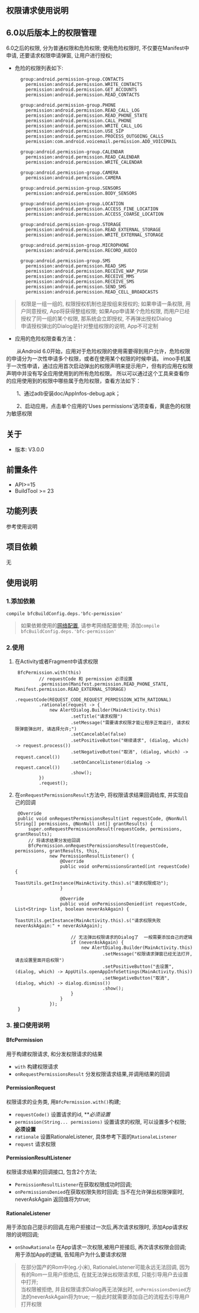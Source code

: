 权限请求使用说明
------
## 6.0以后版本上的权限管理
6.0之后的权限, 分为普通权限和危险权限; 使用危险权限时, 不仅要在Manifest中申请, 还要请求权限申请弹窗, 让用户进行授权;

- 危险的权限列表如下:

		group:android.permission-group.CONTACTS
		  permission:android.permission.WRITE_CONTACTS
		  permission:android.permission.GET_ACCOUNTS
		  permission:android.permission.READ_CONTACTS
		
		group:android.permission-group.PHONE
		  permission:android.permission.READ_CALL_LOG
		  permission:android.permission.READ_PHONE_STATE
		  permission:android.permission.CALL_PHONE
		  permission:android.permission.WRITE_CALL_LOG
		  permission:android.permission.USE_SIP
		  permission:android.permission.PROCESS_OUTGOING_CALLS
		  permission:com.android.voicemail.permission.ADD_VOICEMAIL
		
		group:android.permission-group.CALENDAR
		  permission:android.permission.READ_CALENDAR
		  permission:android.permission.WRITE_CALENDAR
		
		group:android.permission-group.CAMERA
		  permission:android.permission.CAMERA
		
		group:android.permission-group.SENSORS
		  permission:android.permission.BODY_SENSORS
		
		group:android.permission-group.LOCATION
		  permission:android.permission.ACCESS_FINE_LOCATION
		  permission:android.permission.ACCESS_COARSE_LOCATION
		
		group:android.permission-group.STORAGE
		  permission:android.permission.READ_EXTERNAL_STORAGE
		  permission:android.permission.WRITE_EXTERNAL_STORAGE
		
		group:android.permission-group.MICROPHONE
		  permission:android.permission.RECORD_AUDIO
		
		group:android.permission-group.SMS
		  permission:android.permission.READ_SMS
		  permission:android.permission.RECEIVE_WAP_PUSH
		  permission:android.permission.RECEIVE_MMS
		  permission:android.permission.RECEIVE_SMS
		  permission:android.permission.SEND_SMS
		  permission:android.permission.READ_CELL_BROADCASTS

> 权限是一组一组的, 权限授权机制也是按组来授权的;
> 如果申请一条权限, 用户同意授权, App将获得整组权限; 如果App申请某个危险权限, 而用户已经授权了同一组的某个权限, 那系统会立即授权, 不再弹出授权Dialog    
> 申请授权弹出的Dialog是针对整组权限的说明, App不可定制

- 应用的危险权限查看方法：

&emsp;&emsp;从Android 6.0开始，应用对于危险权限的使用需要得到用户允许，危险权限的申请分为一次性申请多个权限，或者在使用某个权限的时候申请。
imoo手机属于一次性申请，通过应用首次启动弹出的权限声明来提示用户，但有的应用在权限声明中并没有写全应用使用到的所有危险权限。
所以可以通过这个工具来查看你的应用使用到的权限中哪些属于危险权限，查看方法如下：

&emsp;&emsp;1、通过adb安装doc/AppInfos-debug.apk；

&emsp;&emsp;2、启动应用，点击单个应用的'Uses permissions'选项查看，黄底色的权限为敏感权限

## 关于

- 版本: V3.0.0


## 前置条件

- API>=15
- BuildTool >= 23

## 功能列表
参考使用说明


## 项目依赖
无


## 使用说明

### 1.添加依赖
	compile bfcBuildConfig.deps.'bfc-permission'

> 如果依赖使用的[网络配置](http://172.28.2.93/bfc/Bfc/blob/develop/public-config/%E4%BE%9D%E8%B5%96%E4%BD%BF%E7%94%A8%E8%AF%B4%E6%98%8E.md), 请参考网络配置使用; 添加`compile bfcBuildConfig.deps.'bfc-permission'`

### 2.使用
1. 在Activity或者Fragment中请求权限

        BfcPermission.with(this)
                // requestCode 和 permission 必须设置
                .permission(Manifest.permission.READ_PHONE_STATE, Manifest.permission.READ_EXTERNAL_STORAGE)
                .requestCode(REQUEST_CODE_REQUEST_PERMISSION_WITH_RATIONAL)
                .rationale(request -> {
                    new AlertDialog.Builder(MainActivity.this)
                            .setTitle("请求权限")
                            .setMessage("需要请求权限才能让程序正常运行, 请求权限弹窗弹出时, 请选择允许;")
                            .setCancelable(false)
                            .setPositiveButton("继续请求", (dialog, which) -> request.process())
                            .setNegativeButton("取消", (dialog, which) -> request.cancel())
                            .setOnCancelListener(dialog -> request.cancel())
                            .show();
                })
                .request();

2. 在`onRequestPermissionsResult`方法中, 将权限请求结果回调给库, 并实现自己的回调

	    @Override
	    public void onRequestPermissionsResult(int requestCode, @NonNull String[] permissions, @NonNull int[] grantResults) {
	        super.onRequestPermissionsResult(requestCode, permissions, grantResults);
	        // 将请求结果分发给回调
	        BfcPermission.onRequestPermissionsResult(requestCode, permissions, grantResults, this,
	                new PermissionResultListener() {
	                    @Override
	                    public void onPermissionsGranted(int requestCode) {
	                        ToastUtils.getInstance(MainActivity.this).s("请求权限成功");
	                    }
	
	                    @Override
	                    public void onPermissionsDenied(int requestCode, List<String> list, boolean neverAskAgain) {
	                        ToastUtils.getInstance(MainActivity.this).s("请求权限失败 neverAskAgain:" + neverAskAgain);
	
	                        // 无法弹出权限请求的Dialog了  一般需要添加自己的逻辑
	                        if (neverAskAgain) {
	                            new AlertDialog.Builder(MainActivity.this)
	                                    .setMessage("权限请求弹窗已经无法打开, 请去设置里面开启权限")
	                                    .setPositiveButton("去设置", (dialog, which) -> AppUtils.openAppInfoSettings(MainActivity.this))
	                                    .setNegativeButton("取消", (dialog, which) -> dialog.dismiss())
	                                    .show();
	                        }
	                    }
	                });
	    }


### 3. 接口使用说明

#### BfcPermission
用于构建权限请求, 和分发权限请求的结果
- `with` 构建权限请求
- `onRequestPermissionsResult` 分发权限请求结果,并调用结果的回调

#### PermissionRequest
权限请求的业务类, 用`BfcPermission.with()`构建; 
- `requestCode()` 设置请求的id, ***必须设置*	
- `permission(String... permissions)` 设置请求的权限, 可以设置多个权限; **必须设置**
- `rationale` 设置RationaleListener, 具体参考下面的`RationaleListener`
- `request` 请求权限

#### PermissionResultListener
权限请求结果的回调接口, 包含2个方法;
- `PermissionResultListener`在获取权限成功时回调; 
- `onPermissionsDenied`在获取权限失败时回调; 当不在允许弹出权限弹窗时, neverAskAgain 返回值将为true;  

#### RationaleListener
用于添加自己提示的回调,在用户拒接过一次后,再次请求权限时, 添加App请求权限的说明回调; 
- `onShowRationale` 在App请求一次权限,被用户拒接后, 再次请求权限会回调; 用于添加App的逻辑, 告知用户为什么要请求权限


> 在部分国产的Rom中(eg.小米),  RationaleListener可能永远无法回调, 因为有的Rom一旦用户拒绝后, 在就无法弹出权限请求框, 只能引导用户去设置中打开;   
> 当权限被拒绝, 并且权限请求Dialog再无法弹出时, `onPermissionsDenied`方法的neverAskAgain将为true; 一般此时就需要添加自己的流程去引导用户打开权限